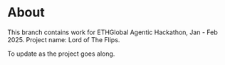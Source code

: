 # About

This branch contains work for ETHGlobal Agentic Hackathon, Jan - Feb 2025. Project name: Lord of The Flips.

To update as the project goes along.